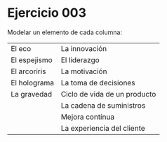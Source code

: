# Ejercicio 003

Modelar un elemento de cada columna:

|||
|-|-|
|El eco|La innovación
|El espejismo|El liderazgo
|El arcoriris|La motivación
|El holograma|La toma de decisiones
|La gravedad|Ciclo de vida de un producto
||La cadena de suministros
||Mejora contínua
||La experiencia del cliente

